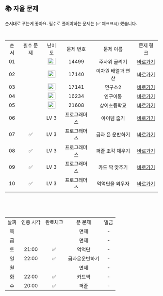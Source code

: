 
## 📚 자율 문제

순서대로 푸는게 좋아요.
필수로 풀어야하는 문제는 (✅ 체크표시) 했습니다.

<br/>
<table>
  <tr>
    <td align="center">순서</td>
    <td align="center">필수 문제</td>
    <td align="center">난이도</td>
    <td align="center">문제 번호</td>
    <td align="center">문제 이름</td>
    <td align="center">문제 링크</td>
  </tr>
  <tr>
    <td align="center">01</td>
    <td align="center"></td>
    <td align="center"><img height="23px" width="25px" src="https://d2gd6pc034wcta.cloudfront.net/tier/12.svg"></td>
    <td align="center">14499</td>
    <td align="center">주사위 굴리기</td>
    <td align="center"><a href="https://www.acmicpc.net/problem/14499">바로가기</a></td>
  </tr>
  <tr>
    <td align="center">02</td>
    <td align="center"></td>
    <td align="center"><img height="23px" width="25px" src="https://d2gd6pc034wcta.cloudfront.net/tier/12.svg"></td>
    <td align="center">17140</td>
    <td align="center">이차원 배열과 연산</td>
    <td align="center"><a href="https://www.acmicpc.net/problem/17140">바로가기</a></td>
  </tr>
  <tr>
    <td align="center">03</td>
    <td align="center"></td>
    <td align="center"><img height="23px" width="25px" src="https://d2gd6pc034wcta.cloudfront.net/tier/12.svg"></td>
    <td align="center">17141</td>
    <td align="center">연구소2</td>
    <td align="center"><a href="https://www.acmicpc.net/problem/17141">바로가기</a></td>
  </tr>
   <tr>
    <td align="center">04</td>
    <td align="center"></td>
    <td align="center"><img height="23px" width="25px" src="https://d2gd6pc034wcta.cloudfront.net/tier/12.svg"></td>
    <td align="center">16234</td>
    <td align="center">인구이동</td>
    <td align="center"><a href="https://www.acmicpc.net/problem/16234">바로가기</a></td>
  </tr>
  <tr>
    <td align="center">05</td>
    <td align="center"></td>
    <td align="center"><img height="23px" width="25px" src="https://d2gd6pc034wcta.cloudfront.net/tier/11.svg"></td>
    <td align="center">21608</td>
    <td align="center">상어초등학교</td>
    <td align="center"><a href="https://www.acmicpc.net/problem/21608">바로가기</a></td>
  </tr>
  <tr>
    <td align="center">06</td>
    <td align="center"></td>
    <td align="center">LV 3</td>
    <td align="center">프로그래머스</td>
    <td align="center">아이템 줍기</td>
    <td align="center"><a href="https://school.programmers.co.kr/learn/courses/30/lessons/87694">바로가기</a></td>
  </tr>
    <tr>
    <td align="center">07</td>
    <td align="center">✅</td>
    <td align="center">LV 3</td>
    <td align="center">프로그래머스</td>
    <td align="center">금과 은 운반하기</td>
    <td align="center"><a href="https://school.programmers.co.kr/learn/courses/30/lessons/86053">바로가기</a></td>
  </tr>
    <tr>
    <td align="center">08</td>
    <td align="center">✅</td>
    <td align="center">LV 3</td>
    <td align="center">프로그래머스</td>
    <td align="center">퍼즐 조각 채우기</td>
    <td align="center"><a href="https://school.programmers.co.kr/learn/courses/30/lessons/84021">바로가기</a></td>
  </tr>
    <tr>
    <td align="center">09</td>
    <td align="center">✅</td>
    <td align="center">LV 3</td>
    <td align="center">프로그래머스</td>
    <td align="center">카드 짝 맞추기</td>
    <td align="center"><a href="https://school.programmers.co.kr/learn/courses/30/lessons/72415">바로가기</a></td>
  </tr>
    <tr>
    <td align="center">10</td>
    <td align="center">✅</td>
    <td align="center">LV 3</td>
    <td align="center">프로그래머스</td>
    <td align="center">억억단을 외우자</td>
    <td align="center"><a href="https://school.programmers.co.kr/learn/courses/30/lessons/138475">바로가기</a></td>
  </tr>
</table>
<br/><br/>


<br>

<table>
  <tr>
    <td align="center">날짜</td>
    <td align="center">인증 시각</td>
    <td align="center">완료체크</td>
    <td align="center">푼 문제</td>
    <td align="center">벌금</td>
  </tr>
    <tr>
    <td align="center">목</td>
    <td align="center"></td>
    <td align="center"></td>
    <td align="center">면제</td>
    <td align="center">-</td>
  </tr>
   <tr>
    <td align="center">금</td>
    <td align="center"></td>
    <td align="center"></td>
    <td align="center">면제</td>
    <td align="center">-</td>
  </tr>
   <tr>
    <td align="center">토</td>
    <td align="center">21:00</td>
    <td align="center">✅</td>
    <td align="center">억억단</td>
    <td align="center">-</td>
  </tr>
   <tr>
    <td align="center">일</td>
    <td align="center">22:00</td>
    <td align="center">✅</td>
    <td align="center">금과은운반하기</td>
    <td align="center">-</td>
  </tr>
   <tr>
    <td align="center">월</td>
    <td align="center"></td>
    <td align="center"></td>
    <td align="center">면제</td>
    <td align="center">-</td>
  </tr>
  <tr>
    <td align="center">화</td>
    <td align="center">22:00</td>
    <td align="center">✅</td>
    <td align="center">카드짝</td>
    <td align="center">-</td>
  </tr>
  <tr>
    <td align="center">수</td>
    <td align="center">20:00</td>
    <td align="center">✅</td>
    <td align="center">퍼즐</td>
    <td align="center">-</td>
  </tr>
</table>
